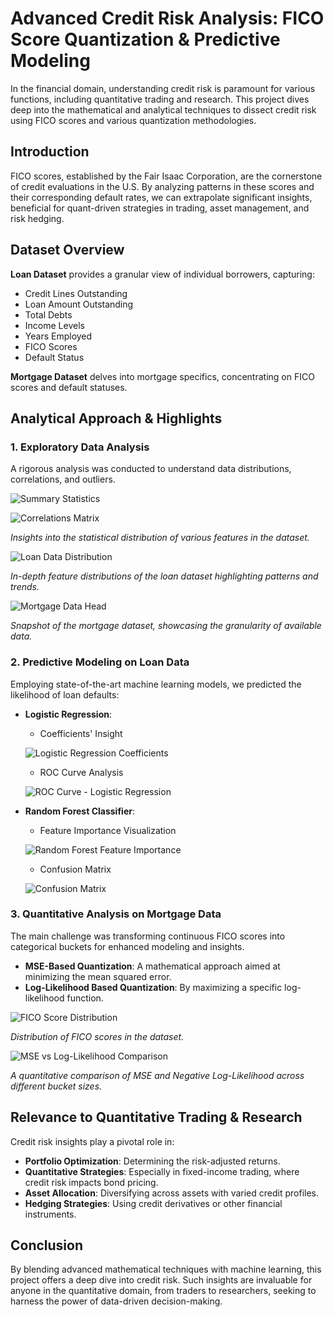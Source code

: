 # Advanced Credit Risk Analysis: FICO Score Quantization & Predictive Modeling

In the financial domain, understanding credit risk is paramount for various functions, including quantitative trading and research. This project dives deep into the mathematical and analytical techniques to dissect credit risk using FICO scores and various quantization methodologies.

## Introduction

FICO scores, established by the Fair Isaac Corporation, are the cornerstone of credit evaluations in the U.S. By analyzing patterns in these scores and their corresponding default rates, we can extrapolate significant insights, beneficial for quant-driven strategies in trading, asset management, and risk hedging.

## Dataset Overview

**Loan Dataset** provides a granular view of individual borrowers, capturing:
- Credit Lines Outstanding
- Loan Amount Outstanding
- Total Debts
- Income Levels
- Years Employed
- FICO Scores
- Default Status

**Mortgage Dataset** delves into mortgage specifics, concentrating on FICO scores and default statuses.

## Analytical Approach & Highlights

### 1. Exploratory Data Analysis

A rigorous analysis was conducted to understand data distributions, correlations, and outliers.

![Summary Statistics](Visualizations/summary_statistics_2.png)

![Correlations Matrix ](Visualizations/summary_statistics.png)

*Insights into the statistical distribution of various features in the dataset.*

![Loan Data Distribution](Visualizations/loan_data_distribution.png) 

*In-depth feature distributions of the loan dataset highlighting patterns and trends.*

![Mortgage Data Head](Visualizations/mortgage_data_head.png)

*Snapshot of the mortgage dataset, showcasing the granularity of available data.*

### 2. Predictive Modeling on Loan Data

Employing state-of-the-art machine learning models, we predicted the likelihood of loan defaults:

- **Logistic Regression**: 
  - Coefficients' Insight
  
  ![Logistic Regression Coefficients](Visualizations/logistic_coefficients.png)
  
  - ROC Curve Analysis
  
  ![ROC Curve - Logistic Regression](Visualizations/roc_curve_lr.png)

- **Random Forest Classifier**: 
  - Feature Importance Visualization
  
  ![Random Forest Feature Importance](Visualizations/rf_importance.png)
  
  - Confusion Matrix
  
  ![Confusion Matrix](Visualizations/confusion_matrix.png)

### 3. Quantitative Analysis on Mortgage Data

The main challenge was transforming continuous FICO scores into categorical buckets for enhanced modeling and insights.

- **MSE-Based Quantization**: A mathematical approach aimed at minimizing the mean squared error.
- **Log-Likelihood Based Quantization**: By maximizing a specific log-likelihood function.

![FICO Score Distribution](Visualizations/fico_distribution.png)

*Distribution of FICO scores in the dataset.*

![MSE vs Log-Likelihood Comparison](Visualizations/mse_vs_loglikelihood.png)

*A quantitative comparison of MSE and Negative Log-Likelihood across different bucket sizes.*

## Relevance to Quantitative Trading & Research

Credit risk insights play a pivotal role in:
- **Portfolio Optimization**: Determining the risk-adjusted returns.
- **Quantitative Strategies**: Especially in fixed-income trading, where credit risk impacts bond pricing.
- **Asset Allocation**: Diversifying across assets with varied credit profiles.
- **Hedging Strategies**: Using credit derivatives or other financial instruments.

## Conclusion

By blending advanced mathematical techniques with machine learning, this project offers a deep dive into credit risk. Such insights are invaluable for anyone in the quantitative domain, from traders to researchers, seeking to harness the power of data-driven decision-making.

